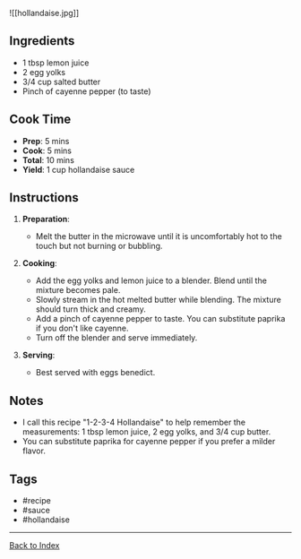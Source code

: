 ![[hollandaise.jpg]]
## Ingredients
- 1 tbsp lemon juice
- 2 egg yolks
- 3/4 cup salted butter
- Pinch of cayenne pepper (to taste)

## Cook Time
- **Prep**: 5 mins
- **Cook**: 5 mins
- **Total**: 10 mins
- **Yield**: 1 cup hollandaise sauce

## Instructions
1. **Preparation**:
    - Melt the butter in the microwave until it is uncomfortably hot to the touch but not burning or bubbling.

2. **Cooking**:
    - Add the egg yolks and lemon juice to a blender. Blend until the mixture becomes pale.
    - Slowly stream in the hot melted butter while blending. The mixture should turn thick and creamy.
    - Add a pinch of cayenne pepper to taste. You can substitute paprika if you don't like cayenne.
    - Turn off the blender and serve immediately.

3. **Serving**:
    - Best served with eggs benedict. 

## Notes
- I call this recipe "1-2-3-4 Hollandaise" to help remember the measurements: 1 tbsp lemon juice, 2 egg yolks, and 3/4 cup butter.
- You can substitute paprika for cayenne pepper if you prefer a milder flavor.

## Tags
- #recipe
- #sauce
- #hollandaise

---

[Back to Index](index.md)

